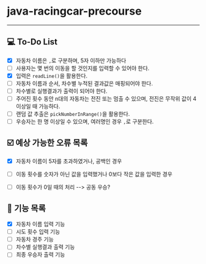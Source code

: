 # java-racingcar-precourse
-------

## 💻 To-Do List
- [x] 자동차 이름은 `,`로 구분하며, 5자 이하만 가능하다
- [ ] 사용자는 몇 번의 이동을 할 것인지를 입력할 수 있어야 한다.
- [x] 입력은 `readLine()`을 활용한다.
- [ ] 자동차 이름과 순서, 차수별 누적된 결과값은 매핑되어야 한다.
- [ ] 차수별로 실행결과가 출력이 되어야 한다.
- [ ] 주어진 횟수 동안 n대의 자동차는 전진 또는 멈출 수 있으며, 전진은 무작위 값이 4 이상일 때 가능하다.
- [ ] 랜덤 값 추출은 `pickNumberInRange()`을 활용한다.
- [ ] 우승자는 한 명 이상일 수 있으며, 여러명인 경우 `,`로 구분한다. 

## ☑️ 예상 가능한 오류 목록 
- [x] 자동차 이름이 5자를 초과하였거나, 공백인 경우
- [ ] 이동 횟수를 숫자가 아닌 값을 입력했거나 0보다 작은 값을 입력한 경우
- [ ] 이동 횟수가 0일 때의 처리 --> 공동 우승?


## 🎯 기능 목록
- [x] 자동차 이름 입력 기능
- [ ] 시도 횟수 입력 기능
- [ ] 자동차 경주 기능
- [ ] 차수별 실행결과 출력 기능
- [ ] 최종 우승자 출력 기능